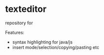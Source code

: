 # texteditor

repository for 

Features:
* syntax highlighting for java/js
* insert mode/selection/copying/pasting etc
